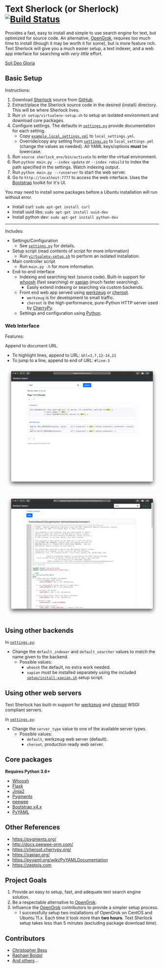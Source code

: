# Text Sherlock (or Sherlock) [![Build Status](https://travis-ci.org/boidolr/text-sherlock.svg?branch=master)](https://travis-ci.org/boidolr/text-sherlock)

Provides a fast, easy to install and simple to use search engine for text, but optimized for source code. An alternative, [OpenGrok](https://github.com/OpenGrok/OpenGrok), requires too much time to install (though it may be worth it for some), but is more feature rich. Text Sherlock will give you a much easier setup, a text indexer, and a web app interface for searching with _very little_ effort.

[Soli Deo Gloria](https://perfectGod.com)

## Basic Setup

Instructions:

1. Download [Sherlock](https://github.com/cbess/text-sherlock) source from [GitHub](https://github.com/cbess/text-sherlock).
1. Extract/place the Sherlock source code in the desired (install) directory. This will be where Sherlock lives.
1. Run `sh setup/virtualenv-setup.sh` to setup an isolated environment and download core packages.
1. Configure settings. The defaults in [`settings.py`](settings.py) provide documentation for each setting.
	- Copy [`example.local_settings.yml`](example.local_settings.yml) to `local_settings.yml`.
	- Override/copy any setting from [`settings.py`](settings.py) to `local_settings.yml` (change the values as needed). All YAML keys/options **must** be lowercase.
1. Run `source sherlock_env/bin/activate` to enter the virtual environment.
1. Run `python main.py --index update` or `--index rebuild` to index the path specified in the settings. Watch indexing output.
1. Run `python main.py --runserver` to start the web server.
1. Go to `http://localhost:7777` to access the web interface. Uses the [Bootstrap](https://getbootstrap.com/) toolkit for it's UI.

You may need to install some packages before a *Ubuntu* installation will run without error.

- Install curl: `sudo apt-get install curl`
- Install uuid libs: `sudo apt-get install uuid-dev`
- Install python dev: `sudo apt-get install python-dev`

---

Includes:

- Settings/Configuration
	- See [`settings.py`](settings.py) for details.
- Setup script (read contents of script for more information)
	- Run [`virtualenv-setup.sh`](setup/virtualenv-setup.sh) to perform an isolated installation.
- Main controller script
	- Run `main.py -h` for more information.
- End-to-end interface
	- Indexing and searching text (source code). Built-in support for [whoosh](https://whoosh.readthedocs.io/en/stable/index.html) (fast searching) or [xapian](https://xapian.org/) (much faster searching).
	    - Easily extend indexing or searching via custom backends.
	- Front end web app served using [werkzeug](https://palletsprojects.com/p/werkzeug/) or [cheroot](https://cheroot.cherrypy.org).
	    - `werkzeug` is for development to small traffic.
	    - `cheroot` is the high-performance, pure-Python HTTP server used by [CherryPy](https://www.cherrypy.org).
	- Settings and configuration using [Python](https://python.org).

### Web Interface

Features:

Append to document URL.

- To highlight lines, append to URL: `&hl=3,7,12-14,21`
- To jump to a line, append to end of URL: `#line-3`

![screenshot](setup/web-example1.png)

![screenshot](setup/web-example2.png)

## Using other backends

In [`settings.py`](settings.py):

- Change the `default_indexer` and `default_searcher` values to match the name given to the backend.
    - Possible values:
        - `whoosh` the default, no extra work needed.
        - `xapian` must be installed separately using the included [`setup/install-xapian.sh`](setup/install-xapian.sh) setup script.

## Using other web servers

Text Sherlock has built-in support for [werkzeug](https://palletsprojects.com/p/werkzeug/) and [cheroot](https://cheroot.cherrypy.org) WSGI compliant servers.

In [`settings.py`](settings.py):

- Change the `server_type` value to one of the available server types.
    - Possible values:
        - `default`, werkzeug web server (default).
        - `cheroot`, production ready web server.

## Core packages

**Requires Python 3.6+**

* [Whoosh](https://whoosh.readthedocs.io/en/stable/quickstart.html)
* [Flask](https://palletsprojects.com/p/flask/)
* [Jinja2](https://jinja.palletsprojects.com/en/2.11.x/)
* [Pygments](https://pygments.org/docs/quickstart/)
* [peewee](https://github.com/coleifer/peewee)
* [Bootstrap v4.x](https://getbootstrap.com/docs/4.4/getting-started/introduction/)
* [PyYAML](https://pyyaml.org)

## Other References

* https://pygments.org/
* http://docs.peewee-orm.com/
* https://cheroot.cherrypy.org/
* https://xapian.org/
* https://pyyaml.org/wiki/PyYAMLDocumentation
* https://zeptojs.com

## Project Goals

1. Provide an easy to setup, fast, and adequate text search engine solution.
1. Be a respectable alternative to [OpenGrok](https://github.com/OpenGrok/OpenGrok).
1. Influence the [OpenGrok](https://github.com/OpenGrok/OpenGrok) contributors to provide a simpler setup process.
	- I successfully setup two installations of OpenGrok on CentOS and Ubuntu 11.x. Each time it took more than **two hours**. Text Sherlock setup takes less than 5 minutes (excluding package download time).

## Contributors

- [Christopher Bess](https://github.com/cbess)
- [Raphael Boidol](https://github.com/boidolr)
- [And others](https://github.com/cbess/text-sherlock/contributors)...
